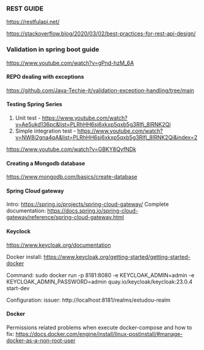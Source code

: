 ### REST GUIDE
https://restfulapi.net/

https://stackoverflow.blog/2020/03/02/best-practices-for-rest-api-design/

### Validation in spring boot guide
https://www.youtube.com/watch?v=gPnd-hzM_6A

#### REPO dealing with exceptions
https://github.com/Java-Techie-jt/validation-exception-handling/tree/main

#### Testing Spring Series
1) Unit test - https://www.youtube.com/watch?v=Ae5ukd136pc&list=PLRhHH6sj6xkxp5qxb5g3Rlfj_8lRNK2Qi
2) Simple integration test - https://www.youtube.com/watch?v=NW8i2gna4qA&list=PLRhHH6sj6xkxp5qxb5g3Rlfj_8lRNK2Qi&index=2

https://www.youtube.com/watch?v=GBKY8QyfNDk

#### Creating a Mongodb database
https://www.mongodb.com/basics/create-database

#### Spring Cloud gateway
Intro: https://spring.io/projects/spring-cloud-gateway/
Complete documentation: https://docs.spring.io/spring-cloud-gateway/reference/spring-cloud-gateway.html

#### Keyclock
https://www.keycloak.org/documentation

Docker install:
https://www.keycloak.org/getting-started/getting-started-docker

Command:
sudo docker run -p 8181:8080 -e KEYCLOAK_ADMIN=admin -e KEYCLOAK_ADMIN_PASSWORD=admin quay.io/keycloak/keycloak:23.0.4 start-dev

Configuration:
issuer: http://localhost:8181/realms/estudou-realm

#### Docker

Permissions related problems when execute docker-compose and how to fix:
https://docs.docker.com/engine/install/linux-postinstall/#manage-docker-as-a-non-root-user
